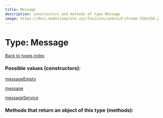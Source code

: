 ```yaml
---
title: Message
description: constructors and methods of type Message
image: https://docs.madelineproto.xyz/favicons/android-chrome-256x256.png
---
```

# Type: Message  
[Back to types index](index.md)



### Possible values (constructors):

[messageEmpty](../constructors/messageEmpty.md)  

[message](../constructors/message.md)  

[messageService](../constructors/messageService.md)  



### Methods that return an object of this type (methods):



